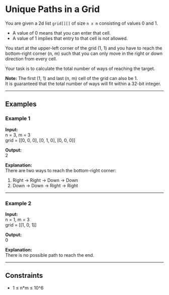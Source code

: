 # Unique Paths in a Grid

You are given a 2d list `grid[][]` of size `n x m` consisting of values 0 and 1.

- A value of 0 means that you can enter that cell.
- A value of 1 implies that entry to that cell is not allowed.

You start at the upper-left corner of the grid (1, 1) and you have to reach the bottom-right corner (n, m) such that you can only move in the right or down direction from every cell.

Your task is to calculate the total number of ways of reaching the target.

**Note:** The first (1, 1) and last (n, m) cell of the grid can also be 1.  
It is guaranteed that the total number of ways will fit within a 32-bit integer.

---

## Examples

### Example 1

**Input:**  
n = 3, m = 3  
grid = [[0, 0, 0], [0, 1, 0], [0, 0, 0]]

**Output:**  
2

**Explanation:**  
There are two ways to reach the bottom-right corner:  
1. Right -> Right -> Down -> Down  
2. Down -> Down -> Right -> Right

---

### Example 2

**Input:**  
n = 1, m = 3  
grid = [[1, 0, 1]]

**Output:**  
0

**Explanation:**  
There is no possible path to reach the end.

---

## Constraints

- 1 ≤ n*m ≤ 10^6
